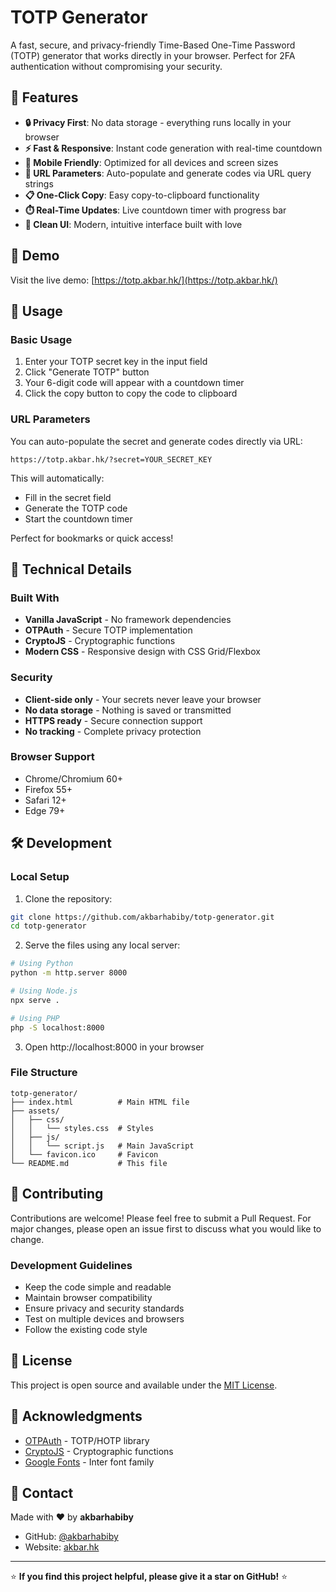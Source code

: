 # TOTP Generator

A fast, secure, and privacy-friendly Time-Based One-Time Password (TOTP) generator that works directly in your browser. Perfect for 2FA authentication without compromising your security.

## 🌟 Features

- **🔒 Privacy First**: No data storage - everything runs locally in your browser
- **⚡ Fast & Responsive**: Instant code generation with real-time countdown
- **📱 Mobile Friendly**: Optimized for all devices and screen sizes
- **🔗 URL Parameters**: Auto-populate and generate codes via URL query strings
- **📋 One-Click Copy**: Easy copy-to-clipboard functionality
- **⏱️ Real-Time Updates**: Live countdown timer with progress bar
- **🎨 Clean UI**: Modern, intuitive interface built with love

## 🚀 Demo

Visit the live demo: [https://totp.akbar.hk/](https://totp.akbar.hk/)

## 📖 Usage

### Basic Usage

1. Enter your TOTP secret key in the input field
2. Click "Generate TOTP" button
3. Your 6-digit code will appear with a countdown timer
4. Click the copy button to copy the code to clipboard

### URL Parameters

You can auto-populate the secret and generate codes directly via URL:

```
https://totp.akbar.hk/?secret=YOUR_SECRET_KEY
```

This will automatically:
- Fill in the secret field
- Generate the TOTP code
- Start the countdown timer

Perfect for bookmarks or quick access!

## 🔧 Technical Details

### Built With

- **Vanilla JavaScript** - No framework dependencies
- **OTPAuth** - Secure TOTP implementation
- **CryptoJS** - Cryptographic functions
- **Modern CSS** - Responsive design with CSS Grid/Flexbox

### Security

- **Client-side only** - Your secrets never leave your browser
- **No data storage** - Nothing is saved or transmitted
- **HTTPS ready** - Secure connection support
- **No tracking** - Complete privacy protection

### Browser Support

- Chrome/Chromium 60+
- Firefox 55+
- Safari 12+
- Edge 79+

## 🛠️ Development

### Local Setup

1. Clone the repository:
```bash
git clone https://github.com/akbarhabiby/totp-generator.git
cd totp-generator
```

2. Serve the files using any local server:
```bash
# Using Python
python -m http.server 8000

# Using Node.js
npx serve .

# Using PHP
php -S localhost:8000
```

3. Open http://localhost:8000 in your browser

### File Structure

```
totp-generator/
├── index.html          # Main HTML file
├── assets/
│   ├── css/
│   │   └── styles.css  # Styles
│   ├── js/
│   │   └── script.js   # Main JavaScript
│   └── favicon.ico     # Favicon
└── README.md           # This file
```

## 🤝 Contributing

Contributions are welcome! Please feel free to submit a Pull Request. For major changes, please open an issue first to discuss what you would like to change.

### Development Guidelines

- Keep the code simple and readable
- Maintain browser compatibility
- Ensure privacy and security standards
- Test on multiple devices and browsers
- Follow the existing code style

## 📝 License

This project is open source and available under the [MIT License](LICENSE).

## 🙏 Acknowledgments

- [OTPAuth](https://github.com/hectorm/otpauth) - TOTP/HOTP library
- [CryptoJS](https://github.com/brix/crypto-js) - Cryptographic functions
- [Google Fonts](https://fonts.google.com/) - Inter font family

## 📧 Contact

Made with ❤️ by **akbarhabiby**

- GitHub: [@akbarhabiby](https://github.com/akbarhabiby)
- Website: [akbar.hk](https://akbar.hk)

---

⭐ **If you find this project helpful, please give it a star on GitHub!** ⭐